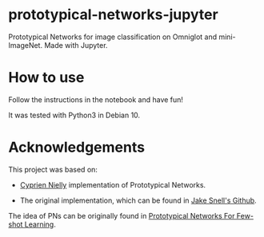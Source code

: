 # prototypical-networks-jupyter
Prototypical Networks for image classification on Omniglot and mini-ImageNet. Made with Jupyter.

# How to use
Follow the instructions in the notebook and have fun!

It was tested with Python3 in Debian 10.

# Acknowledgements
This project was based on:
* [Cyprien Nielly](https://github.com/cnielly/prototypical-networks-omniglot) implementation of Prototypical Networks.

* The original implementation, which can be found in [Jake Snell's Github](https://github.com/jakesnell/prototypical-networks).

The idea of PNs can be originally found in [Prototypical Networks For Few-shot Learning](https://arxiv.org/abs/1703.05175).
